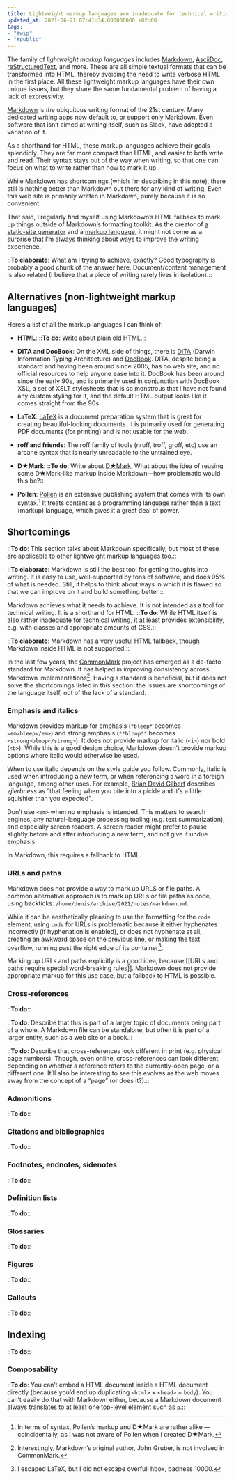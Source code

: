 ```yaml
---
title: Lightweight markup languages are inadequate for technical writing
updated_at: 2021-06-21 07:41:34.000000000 +02:00
tags:
- "#wip"
- "#public"
---
```



The family of <i>lightweight markup languages</i> includes [Markdown](https://daringfireball.net/projects/markdown/), [AsciiDoc](https://asciidoc.org), [reStructuredText](https://docutils.sourceforge.io/rst.html), and more. These are all simple textual formats that can be transformed into HTML, thereby avoiding the need to write verbose HTML in the first place. All these lightweight markup languages have their own unique issues, but they share the same fundamental problem of having a lack of expressivity.

[Markdown](https://daringfireball.net/projects/markdown/) is *the* ubiquitous writing format of the 21st century. Many dedicated writing apps now default to, or support only Markdown. Even software that isn’t aimed at writing itself, such as Slack, have adopted a variation of it.

As a shorthand for HTML, these markup languages achieve their goals splendidly. They are far more compact than HTML, and easier to both write and read. Their syntax stays out of the way when writing, so that one can focus on what to write rather than how to mark it up.

While Markdown has shortcomings (which I’m describing in this note), there still is nothing better than Markdown out there for any kind of writing. Even this web site is primarily written in Markdown, purely because it is so convenient.

That said, I regularly find myself using Markdown’s HTML fallback to mark up things outside of Markdown’s formatting toolkit. As the creator of [a static-site generator](https://nanoc.ws) and a [markup language](https://ddfreyne.github.io/d-mark/), it might not come as a surprise that I’m always thinking about ways to improve the writing experience.

::**To elaborate**: What am I trying to achieve, exactly? Good typography is probably a good chunk of the answer here. Document/content management is also related (I believe that a piece of writing rarely lives in isolation).::

## Alternatives (non-lightweight markup languages)
Here’s a list of all the markup languages I can think of:

* **HTML**: ::**To do**: Write about plain old HTML.::

* **DITA and DocBook**: On the XML side of things, there is [DITA](http://docs.oasis-open.org/dita/dita/v1.3/errata02/os/complete/part0-overview/dita-v1.3-errata02-os-part0-overview-complete.html#ditaspec) (Darwin Information Typing Architecture) and [DocBook](https://docbook.org). DITA, despite being a standard and having been around since 2005, has no web site, and no official resources to help anyone ease into it. DocBook has been around since the early 90s, and is primarily used in conjunction with DocBook XSL, a set of XSLT stylesheets that is so monstrous that I have not found any custom styling for it, and the default HTML output looks like it comes straight from the 90s.

* **LaTeX**: [LaTeX](https://www.latex-project.org) is a document preparation system that is great for creating beautiful-looking documents. It is primarily used for generating PDF documents (for printing) and is not usable for the web.

* **roff and friends**: The roff family of tools (nroff, troff, groff, etc) use an arcane syntax that is nearly unreadable to the untrained eye.

* **D★Mark**: ::**To do**: Write about [D★Mark](https://ddfreyne.github.io/d-mark/). What about the idea of reusing some D★Mark-like markup inside Markdown—how problematic would this be?::

* **Pollen**: [Pollen](https://docs.racket-lang.org/pollen/) is an extensive publishing system that comes with its own syntax.[^pollen-like-dmark] It treats content as a programming language rather than a text (markup) language, which gives it a great deal of power.

[^pollen-like-dmark]: In terms of syntax, Pollen’s markup and D★Mark are rather alike — coincidentally, as I was not aware of Pollen when I created D★Mark.

## Shortcomings
::**To do**: This section talks about Markdown specifically, but most of these are applicable to other lightweight markup languages too.::

::**To elaborate**: Markdown is still the best tool for getting thoughts into writing. It is easy to use, well-supported by tons of software, and does 95% of what is needed. Still, it helps to think about ways in which it is flawed so that we can improve on it and build something better.::

Markdown achieves what it needs to achieve. It is not intended as a tool for technical writing. It is a shorthand for HTML. ::**To do**: While HTML itself is also rather inadequate for technical writing, it at least provides extensibility, e.g. with classes and appropriate amounts of CSS.::

::**To elaborate**: Markdown has a very useful HTML fallback, though Markdown inside HTML is not supported.::

In the last few years, the [CommonMark](https://commonmark.org) project has emerged as a de-facto standard for Markdown. It has helped in improving consistency across Markdown implementations[^commonmark]. Having a standard is beneficial, but it does not solve the shortcomings listed in this section: the issues are shortcomings of the language itself, not of the lack of a standard.

[^commonmark]: Interestingly, Markdown’s original author, John Gruber, is not involved in CommonMark.

### Emphasis and italics
Markdown provides markup for emphasis (`*bleep*` becomes `<em>bleep</em>`) and strong emphasis (`**bloop**` becomes `<strong>bloop</strong>`). It does not provide markup for italic (`<i>`) nor bold (`<b>`). While this is a good design choice, Markdown doesn’t provide markup options where italic would otherwise be used.

When to use italic depends on the style guide you follow. Commonly, italic is used when introducing a new term, or when referencing a word in a foreign language, among other uses. For example, [Brian David Gilbert](https://www.youtube.com/channel/UCakAg8hC_RFJm4RI3DlD7SA) describes <i>zjierbness</i> as <q>that feeling when you bite into a pickle and it's a little squishier than you expected</q>.

Don’t use `<em>` when no emphasis is intended. This matters to search engines, any natural-language processing tooling (e.g. text summarization), and especially screen readers. A screen reader might prefer to pause slightly before and after introducing a new term, and not give it undue emphasis.

In Markdown, this requires a fallback to HTML.

### URLs and paths
Markdown does not provide a way to mark up URLS or file paths. A common alternative approach is to mark up URLs or file paths as code, using backticks: `/home/denis/archive/2021/notes/markdown.md`.

While it can be aesthetically pleasing to use the formatting for the `code` element, using `code` for URLs is problematic because it either hyphenates incorrectly (if hyphenation is enabled), or does not hyphenate at all, creating an awkward space on the previous line, or making the text overflow, running past the right edge of its container[^1].

[^1]: I escaped LaTeX, but I did not escape overfull hbox, badness 10000.

Marking up URLs and paths explicitly is a good idea, because [[URLs and paths require special word-breaking rules]]. Markdown does not provide appropriate markup for this use case, but a fallback to HTML is possible.

### Cross-references

::**To do**::

::**To do**:  Describe that this is part of a larger topic of documents being part of a whole. A Markdown file can be standalone, but often it is part of a larger entity, such as a web site or a book.::

::**To do**: Describe that cross-references look different in print (e.g. physical page numbers). Though, even online, cross-references can look different, depending on whether a reference refers to the currently-open page, or a different one. It’ll also be interesting to see this evolves as the web moves away from the concept of a “page” (or does it?).::

### Admonitions

::**To do**::

### Citations and bibliographies

::**To do**::

### Footnotes, endnotes, sidenotes

::**To do**::

### Definition lists

::**To do**::

### Glossaries

::**To do**::

### Figures

::**To do**::

### Callouts

::**To do**::

## Indexing

::**To do**::

### Composability

::**To do**: You can’t embed a HTML document inside a HTML document directly (because you’d end up duplicating  `<html>` + `<head>` + `body`). You can’t easily do that with Markdown either, because a Markdown document always translates to at least one top-level element such as `p`.::